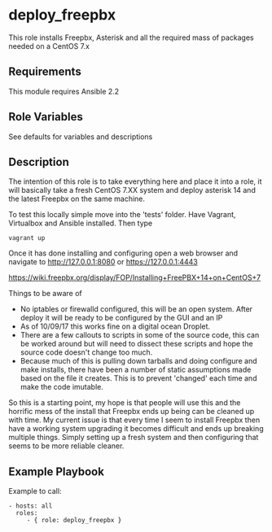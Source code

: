 deploy_freepbx
=========

This role installs Freepbx, Asterisk and all the required mass of packages needed on a CentOS 7.x


Requirements
------------

This module requires Ansible 2.2


Role Variables
--------------

See defaults for variables and descriptions


Description
----------------

The intention of this role is to take everything here and place it into a role, it will basically take a fresh CentOS 7.XX system and deploy asterisk 14 and the latest Freepbx on the same machine.

To test this locally simple move into the 'tests' folder. Have Vagrant, Virtualbox and Ansible installed. Then type

`vagrant up`

Once it has done installing and configuring open a web browser and navigate to http://127.0.0.1:8080 or https://127.0.0.1:4443  

https://wiki.freepbx.org/display/FOP/Installing+FreePBX+14+on+CentOS+7

Things to be aware of

* No iptables or firewalld configured, this will be an open system. After deploy it will be ready to be configured by the GUI and an IP
* As of 10/09/17 this works fine on a digital ocean Droplet.
* There are a few callouts to scripts in some of the source code, this can be worked around but will need to dissect these scripts and hope the source code doesn't change too much.
* Because much of this is pulling down tarballs and doing configure and make installs, there have been a number of static assumptions made based on the file it creates. This is to prevent 'changed' each time and make the code imutable.

So this is a starting point, my hope is that people will use this and the horrific mess of the install that Freepbx ends up being can be cleaned up with time. My current issue is that every time I seem to install Freepbx then have a working system upgrading it becomes difficult and ends up breaking multiple things. Simply setting up a fresh system and then configuring that seems to be more reliable cleaner.


Example Playbook
----------------

Example to call:

    - hosts: all
      roles:
         - { role: deploy_freepbx }
